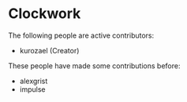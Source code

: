 Clockwork
=============

The following people are active contributors:
 * kurozael (Creator)

These people have made some contributions before:
 * alexgrist
 * impulse
